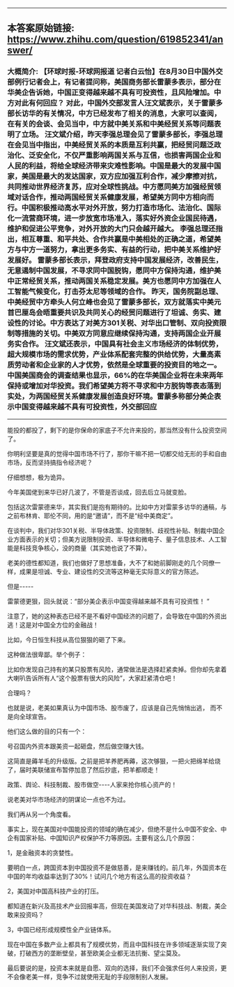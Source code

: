 ----------------------------------------
## 本答案原始链接: https://www.zhihu.com/question/619852341/answer/
### 大概简介: 【环球时报-环球网报道 记者白云怡】在8月30日中国外交部例行记者会上，有记者提问称，美国商务部长雷蒙多表示，部分在华美企告诉她，中国正变得越来越不具有可投资性，且风险增加。中方对此有何回应？ 对此，中国外交部发言人汪文斌表示，关于雷蒙多部长访华的有关情况，中方已经发布了相关的消息，大家可以查阅，在有关的会谈、会见当中，中方就中美关系和中美经贸关系等问题表明了立场。 汪文斌介绍，昨天李强总理会见了雷蒙多部长，李强总理在会见当中指出，中美经贸关系的本质是互利共赢，把经贸问题泛政治化、泛安全化，不仅严重影响两国关系与互信，也损害两国企业和人民的利益，将给全球经济带来灾难性影响。中国是最大的发展中国家，美国是最大的发达国家，双方应加强互利合作，减少摩擦对抗，共同推动世界经济复苏，应对全球性挑战。中方愿同美方加强经贸领域对话合作，推动两国经贸关系健康发展，希望美方同中方相向而行。中国积极推动高水平对外开放，努力打造市场化、法治化、国际化一流营商环境，进一步放宽市场准入，落实好外资企业国民待遇，维护和促进公平竞争，对外开放的大门只会越开越大。 李强总理还指出，相互尊重、和平共处、合作共赢是中美相处的正确之道，希望美方与中方一道努力，拿出更多务实、有益的行动，把中美关系维护好发展好。 雷蒙多部长表示，拜登政府支持中国发展经济，改善民生，无意遏制中国发展，不寻求同中国脱钩，愿同中方保持沟通，维护美中正常经贸关系，推动两国关系稳定发展。美方也愿同中方加强在人工智能气候变化，打击芬太尼等领域的合作。 昨天，国务院副总理、中美经贸中方牵头人何立峰也会见了雷蒙多部长，双方就落实中美元首巴厘岛会晤重要共识及共同关心的经贸问题进行了坦诚、务实、建设性的讨论。中方表达了对美方301关税、对华出口管制、双向投资限制等措施的关切。中美双方同意应继续保持沟通，支持两国企业开展务实合作。 汪文斌还表示，中国具有社会主义市场经济的体制优势，超大规模市场的需求优势，产业体系配套完整的供给优势，大量高素质劳动者和企业家的人才优势，依然是全球重要的投资目的地之一。中国美国商会的调查结果也显示，66%的在华美国企业将在未来两年保持或增加对华投资。我们希望美方将不寻求和中方脱钩等表态落到实处，为两国经贸关系健康发展创造良好环境。雷蒙多称部分美企表示中国变得越来越不具有可投资性，外交部回应
----------------------------------------
能投的都投了，剩下的是你保命的家底子不允许来投的，那当然没有什么投资空间了。

你明利坚要是真的觉得中国市场不行了，那你干嘛不把一切都交给无形的手和自由市场，反而坚持搞指令经济呢？

仔细想想，极为诡异。

今年美国佬到来华已好几波了，不管是否谈成，回去后立马就变脸。

包括这次雷蒙德来华，其实我们是抱有期待的。比如中方对雷蒙多访华的通稿，与之前布林肯、耶伦不同，用的是“邀请”，而不是“经中美商定”。

在谈判中，我们对华301关税、半导体政策、投资限制、歧视性补贴、制裁中国企业方面表示的关切；但美方说限制投资、半导体和微电子、量子信息技术、人工智能是科技竞争核心，没的商量（其实她也说了不算）。

老美的德性都知道，我们也做好了思想准备，大不了和她前脚刚走的几个同僚一样，成果是坦诚、专业、建设性的交流等这种毫无实际意义的官方陈述。

但是-----

雷蒙德更狠，回头就说：“部分美企表示中国变得越来越不具有可投资性！ ”

注意了，她的这种表态已经不是不看好中国经济的问题了，会导致在中国的外资出逃！这是对中国全方位的金融战！

比如，今日恒生科技从高位狠狠的砸了下来。

这种做法很卑鄙。举个例子：

比如你发现自己持有的某只股票有风险，通常做法是选择赶紧卖掉。但你却先拿着大喇叭告诉所有人“这个股票有很大的风险”，大家赶紧清仓吧！

合理吗？

也就是说，老美如果真认为中国市场、股市废了，应该是自己先悄悄出逃， 而不是向全球宣告。

他们这么做的目的只有一个：

号召国内外资本跟美资一起砸盘，然后做空赚大钱。

这简直是薅羊毛的升级版。之前是把羊养肥再薅，这次够狠，一把火把绵羊给烧了，届时美联储宣布暂停加息了然后抄底，把羊都顺走！

政策、舆论、科技制裁、股市做空----人家来抢你核心资产的！

说老美对华市场经济的阴谋论一点也不为过。

我们再从另一个角度看。

事实上，现在美国对中国能投资的领域的确在减少，但绝不是什么中国不安全、中企有国家补贴、中国知识产权保护不力等原因。主要有这么几个原因：

1，是金融资本的贪婪性。

要明白一点，跨国资本到中国投资不是做慈善，是来赚钱的。前几年，外国资本在中国的年均收益率达到了30%！试问几个地方有这么高的投资收益？

2，美国对中国高科技产业的打压。

都知道在新兴及高技术产业回报率高，但现在美国发动了对华科技战、制裁，美企敢来投资吗？

3，中国已经形成规模性全产业链体系。

现在中国在多数产业上都具有了规模优势，而且中国科技在许多领域逐渐实现了突破，打破西方的垄断壁垒，甚至欧美企业都无法抗衡、望尘莫及。

最后要说的是，投资本来就是自愿、双向的选择，我们不会强求任何人来投资，更不会像老美一样，竞争不过就使用无耻的手段限制别人发展。